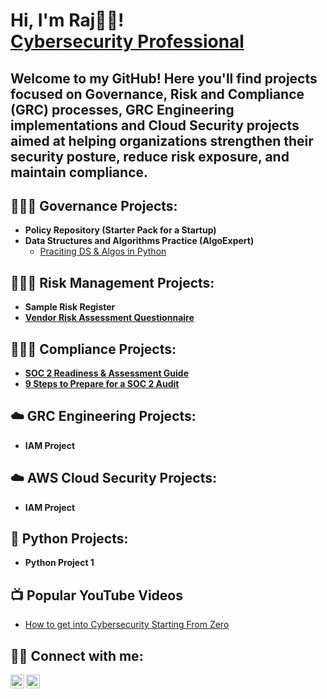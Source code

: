 <h1>Hi, I'm Raj🙌🏽! <br/><a href="https://github.com/rajaegayle-sudo"><a href="https://www.linkedin.com/in/rajae-gayle-cybersecurity/">Cybersecurity Professional</a>
<h2>Welcome to my GitHub! Here you'll find projects focused on Governance, Risk and Compliance (GRC) processes, GRC Engineering implementations and Cloud Security projects aimed at helping organizations strengthen their security posture, reduce risk exposure, and maintain compliance.</h2>

<h2>👨🏽‍💻 Governance Projects:</h2>

- <b>Policy Repository (Starter Pack for a Startup)</b>
- <b>Data Structures and Algorithms Practice (AlgoExpert)</b>
  - [Praciting DS & Algos in Python](https://github.com/joshmadakor1/Algorithms-Practice)

<h2>👨🏽‍💻 Risk Management Projects:</h2>

  - <b>Sample Risk Register</b>
  - <b>[Vendor Risk Assessment Questionnaire](https://drive.google.com/drive/u/0/folders/1PkplAbay0rFTa62ZREsGAN82rBzIWKlT)</b>
 
<h2>👨🏽‍💻 Compliance Projects:</h2>

  - <b>[SOC 2 Readiness & Assessment Guide](https://drive.google.com/drive/u/0/folders/1V_IlWjHqn_LWXvrf4DPVDISGLFJJRyhg)</b>
  - <b>[9 Steps to Prepare for a SOC 2 Audit](https://drive.google.com/drive/u/0/folders/1hBv3KeaD-1kmhLevJFfsHC6YIF-I6H_3)</b>

<h2>☁️ GRC Engineering Projects:</h2>
  
  - <b>IAM Project</b>

<h2>☁️ AWS Cloud Security Projects:</h2>
  
  - <b>IAM Project</b>

<h2>🐍 Python Projects:</h2>

  - <b>Python Project 1</b>

<h2>📺 Popular YouTube Videos</h2>

- [How to get into Cybersecurity Starting From Zero](https://www.youtube.com/watch?v=a83ASGn_V_s)

<h2> 🤳🏽 Connect with me:</h2>

[<img align="left" alt="RajaeGayle | YouTube" width="22px" src="https://cdn.jsdelivr.net/npm/simple-icons@v3/icons/youtube.svg" />][youtube]
[<img align="left" alt="RajaeGayle | LinkedIn" width="22px" src="https://cdn.jsdelivr.net/npm/simple-icons@v3/icons/linkedin.svg" />][linkedin]

[youtube]: https://www.youtube.com/channel/UCT2QZsgjHuxAXfKXFl0dE8g
[linkedin]: https://www.linkedin.com/in/rajae-gayle-cybersecurity/


